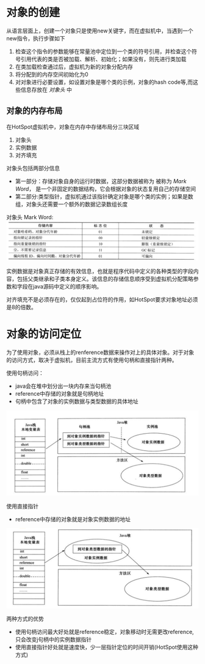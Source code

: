

<!-- # HotSpot虚拟机对象 -->

# 对象的创建

从语言层面上，创建一个对象只是使用new关键字，而在虚拟机中，当遇到一个new指令，执行步骤如下
1. 检查这个指令的参数能够在常量池中定位到一个类的符号引用，并检查这个符号引用代表的类是否被加载、解析、初始化；如果没有，则先进行类加载
2. 在类加载检查通过后，虚拟机为新的对象分配内存
3. 将分配到的内存空间初始化为0
4. 对对象进行必要设置，如设置对象是哪个类的示例，对象的hash code等,而这些信息存放在 *对象头* 中

## 对象的内存布局

在HotSpot虚拟机中，对象在内存中存储布局分三块区域
1. 对象头
2. 实例数据
3. 对齐填充

对象头包括两部分信息
- 第一部分：存储对象自身的运行时数据，这部分数据被称为 被称为 *Mark Word*， 是一个非固定的数据结构，它会根据对象的状态复用自己的存储空间
- 第二部分:类型指针，虚拟机通过该指针确定对象是哪个类的实例；如果是数组，对象头还需要一个额外的数据记录数组长度

对象头 Mark Word:
![markword](https://raw.githubusercontent.com/FameLsy/Images/master/javamode/markword.png)


实例数据是对象真正存储的有效信息，也就是程序代码中定义的各种类型的字段内容，包括父类继承和子类本身定义。该信息的存储信息顺序受到虚拟机分配策略参数和字段在java源码中定义的顺序影响。

对齐填充不是必须存在的，仅仅起到占位符的作用，如HotSpot要求对象地址必须是8的倍数。

# 对象的访问定位

为了使用对象，必须从栈上的renference数据来操作对上的具体对象。对于对象的访问方式，取决于虚拟机，目前主流方式有使用句柄和直接指针两种。

使用句柄访问：
- java会在堆中划分出一块内存来当句柄池
- reference中存储的对象就是句柄地址
- 句柄中包含了对象的实例数据与类型数据的具体地址

![jvm](https://raw.githubusercontent.com/FameLsy/Images/master/javamode/jvm.png)

使用直接指针
- reference中存储的对象就是对象实例数据的地址

![jvm2](https://raw.githubusercontent.com/FameLsy/Images/master/javamode/jvm2.png)

两种方式的优势
- 使用句柄访问最大好处就是reference稳定，对象移动时无需更改reference,只会改变j句柄中的实例数据指针
- 使用直接指针好处就是速度快，少一层指针定位的时间开销(HotSpot使用这种方式)
